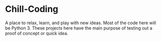 # Chill-Coding
A place to relax, learn, and play with new ideas.
Most of the code here will be Python 3. These projects here have the main purpose
of testing out a proof of concept or quick idea.
